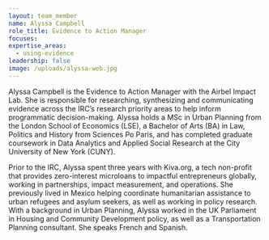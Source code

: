 ```yaml
---
layout: team_member
name: Alyssa Campbell
role_title: Evidence to Action Manager
focuses:
expertise_areas:
  - using-evidence
leadership: false
image: /uploads/alyssa-web.jpg
---
```


Alyssa Campbell is the Evidence to Action Manager with the Airbel Impact Lab. She is responsible for researching, synthesizing and communicating evidence across the IRC’s research priority areas to help inform programmatic decision-making. Alyssa holds a MSc in Urban Planning from the London School of Economics (LSE), a Bachelor of Arts (BA) in Law, Politics and History from Sciences Po Paris, and has completed graduate coursework in Data Analytics and Applied Social Research at the City University of New York (CUNY).

Prior to the IRC, Alyssa spent three years with Kiva.org, a tech non-profit that provides zero-interest microloans to impactful entrepreneurs globally, working in partnerships, impact measurement, and operations. She previously lived in Mexico helping coordinate humanitarian assistance to urban refugees and asylum seekers, as well as working in policy research. With a background in Urban Planning, Alyssa worked in the UK Parliament in Housing and Community Development policy, as well as a Transportation Planning consultant. She speaks French and Spanish.